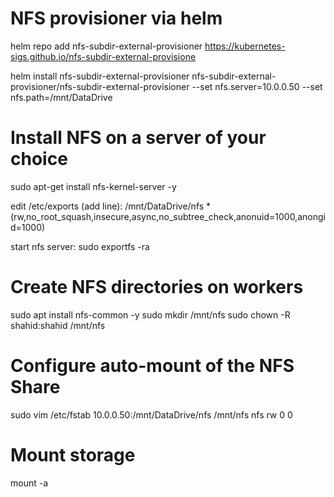 # NFS provisioner via helm

helm repo add nfs-subdir-external-provisioner https://kubernetes-sigs.github.io/nfs-subdir-external-provisione

helm install nfs-subdir-external-provisioner nfs-subdir-external-provisioner/nfs-subdir-external-provisioner --set nfs.server=10.0.0.50 --set nfs.path=/mnt/DataDrive


# Install NFS on a server of your choice
 
sudo apt-get install nfs-kernel-server -y

edit /etc/exports (add line):
/mnt/DataDrive/nfs *(rw,no_root_squash,insecure,async,no_subtree_check,anonuid=1000,anongid=1000)

start nfs server:
sudo exportfs -ra

# Create NFS directories on workers

sudo apt install nfs-common -y
sudo mkdir /mnt/nfs
sudo chown -R shahid:shahid /mnt/nfs

# Configure auto-mount of the NFS Share

sudo vim /etc/fstab
10.0.0.50:/mnt/DataDrive/nfs   /mnt/nfs   nfs    rw  0  0

# Mount storage 

mount -a